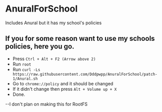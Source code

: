 # AnuralForSchool
Includes Anural but it has my school's policies

## If you for some reason want to use my schools policies, here you go.

- Press `Ctrl + Alt + F2 (Arrow above 2)`
- Run `root`
- Run `curl -Ls https://raw.githubusercontent.com/Dddpwpp/AnuralForSchool/patch-1/Anural.sh`
- Go to `chrome://policy` and it should be changed
- If it didn't change then press `Alt + Volume up + X`
- Done.

--I don't plan on making this for RootFS
